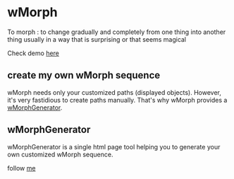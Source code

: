 # wMorph
To morph : to change gradually and completely from one thing into another thing usually in a way that is surprising or that seems magical

Check demo <a href="http://witr.net/wMorph/demo/index.html" title="wMorph demo">here</a>

## create my own wMorph sequence
wMorph needs only your customized paths (displayed objects). However, it's very fastidious to create paths manually. That's why wMorph provides a <a href="http://witr.net/wMorph/wMorphGenerator/wMorphGenerator.html" title="wMorphGenerator">wMorphGenerator</a>.

## wMorphGenerator
wMorphGenerator is a single html page tool helping you to generate your own customized wMorph sequence.

follow <a href="http://witr.net/wMorph/wMorphGenerator/wMorphGenerator.html" title="wMorphGenerator Tool">me</a>
